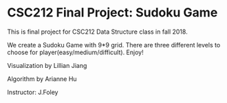 # CSC212 Final Project: Sudoku Game

This is final project for CSC212 Data Structure class in fall 2018.

We create a Sudoku Game with 9*9 grid. There are three different levels to choose for player(easy/medium/difficult).
Enjoy!

Visualization by Lillian Jiang

Algorithm by Arianne Hu

Instructor: J.Foley


